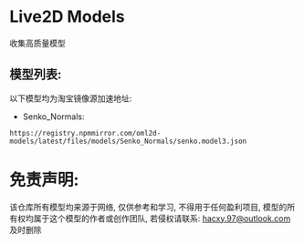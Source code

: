# Live2D Models

收集高质量模型

## 模型列表:

以下模型均为淘宝镜像源加速地址:

- Senko_Normals:

```
https://registry.npmmirror.com/oml2d-models/latest/files/models/Senko_Normals/senko.model3.json
```

# 免责声明:

该仓库所有模型均来源于网络, 仅供参考和学习, 不得用于任何盈利项目, 模型的所有权均属于这个模型的作者或创作团队, 若侵权请联系: hacxy.97@outlook.com 及时删除
